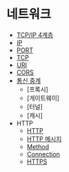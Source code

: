 # 네트워크

- [TCP/IP 4계층](./document/tcp_ip_4_layer.md)
- [IP](./document/ip.md)
- [PORT](./document/port.md)
- [TCP](./document/tcp.md)
- [URI](./document/uri.md)
- [CORS](./document/cors.md)
- [통신 중계](./document/communication_relay.md)
  - [프록시]
  - [게이트웨이]
  - [터널]
  - [캐시]
- HTTP
  - [HTTP](./document/http.md)
  - [HTTP 메시지](./document/http_message.md)
  - [Method](./document/method.md)
  - [Connection](./document/connection.md)
  - [HTTPS](./document/https.md)